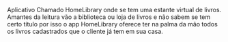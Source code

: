 Aplicativo Chamado HomeLibrary onde se tem uma estante virtual de livros.
Amantes da leitura vão a biblioteca ou loja de livros e não sabem se tem certo título por isso o app HomeLibrary oferece ter na palma da mão todos os livros cadastrados que o cliente já tem em sua casa.
